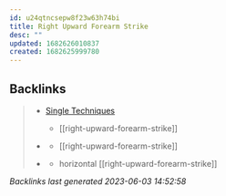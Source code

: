 ```yaml
---
id: u24qtncsepw8f23w63h74bi
title: Right Upward Forearm Strike
desc: ""
updated: 1682626010837
created: 1682625999780
---
```


## Backlinks

> - [Single Techniques](..\single-techniques.md)
>   - [[right-upward-forearm-strike]]
>    
> - [](..\techniques\lone-kimono.md)
>   - [[right-upward-forearm-strike]]
>    
> - [](..\techniques\twin-kimono.md)
>   - horizontal [[right-upward-forearm-strike]]

_Backlinks last generated 2023-06-03 14:52:58_
